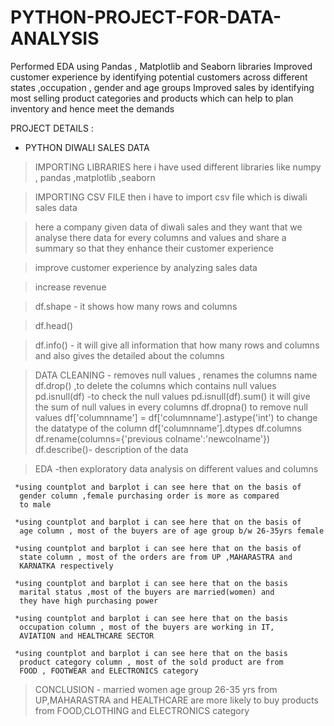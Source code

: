 # PYTHON-PROJECT-FOR-DATA-ANALYSIS
Performed EDA using Pandas , Matplotlib and Seaborn libraries
Improved customer experience by identifying potential customers across different states ,occupation , gender and age groups 
Improved sales by identifying most selling product categories and products which can help to plan inventory and hence meet the demands 

PROJECT DETAILS :

* PYTHON DIWALI SALES DATA 

>IMPORTING LIBRARIES here i have used different libraries like 
 numpy , pandas ,matplotlib ,seaborn 

>IMPORTING CSV FILE then i have to import csv file which is 
 diwali sales data 

>here a company given data of diwali sales and they want that we 
 analyse there data for every columns and values and share a 
 summary so that they enhance their customer experience 

>improve customer experience by analyzing sales data

>increase revenue

>df.shape - it shows how many rows and columns

>df.head()

>df.info() - it will give all information that how many rows and 
             columns and also gives the detailed about the columns

>DATA CLEANING - removes null values , renames the columns name 
                 df.drop() ,to delete the columns which contains null values 
                 pd.isnull(df) -to check the null values 
                 pd.isnull(df).sum() it will give the sum of null 
                                      values in every columns
                 df.dropna() to remove null values 
                 df['columnname'] = df['columnname'].astype('int') to change the datatype of the column
                 df['columnname'].dtypes
                 df.columns
                 df.rename(columns={'previous colname':'newcolname'})
                 df.describe()- description of the data                 
   
>EDA -then exploratory data analysis on different values and columns
       
     *using countplot and barplot i can see here that on the basis of 
      gender column ,female purchasing order is more as compared
      to male 

     *using countplot and barplot i can see here that on the basis of
      age column , most of the buyers are of age group b/w 26-35yrs female

     *using countplot and barplot i can see here that on the basis of 
      state column , most of the orders are from UP ,MAHARASTRA and 
      KARNATKA respectively

     *using countplot and barplot i can see here that on the basis
      marital status ,most of the buyers are married(women) and 
      they have high purchasing power

     *using countplot and barplot i can see here that on the basis
      occupation column , most of the buyers are working in IT, 
      AVIATION and HEALTHCARE SECTOR

     *using countplot and barplot i can see here that on the basis
      product category column , most of the sold product are from 
      FOOD , FOOTWEAR and ELECTRONICS category

>CONCLUSION -
      married women age group 26-35 yrs from UP,MAHARASTRA and 
      HEALTHCARE are more likely to buy products from FOOD,CLOTHING
      and ELECTRONICS category
